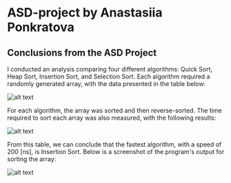 # ASD-project by Anastasiia Ponkratova
## Conclusions from the ASD Project

I conducted an analysis comparing four different algorithms: Quick Sort, Heap Sort, Insertion Sort, and Selection Sort. Each algorithm required a randomly generated array, with the data presented in the table below:

![alt text](https://github.com/s20488/ASD_project/blob/main/screenshots/array_table.png?raw=true)

For each algorithm, the array was sorted and then reverse-sorted. The time required to sort each array was also measured, with the following results:

![alt text](https://github.com/s20488/ASD_project/blob/main/screenshots/runtime_table.png?raw=true)

From this table, we can conclude that the fastest algorithm, with a speed of 200 [ns], is Insertion Sort. Below is a screenshot of the program's output for sorting the array:

![alt text](https://github.com/s20488/ASD_project/blob/main/screenshots/program_start.png?raw=true)
